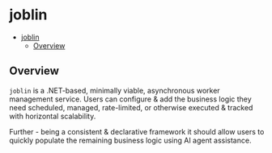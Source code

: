 # joblin

* [joblin](#joblin)
    * [Overview](#overview)

## Overview

`joblin` is a .NET-based, minimally viable, asynchronous worker management service.  Users can configure & add the business logic they need scheduled, managed, rate-limited, or otherwise executed & tracked with horizontal scalability.

Further - being a consistent & declarative framework it should allow users to quickly populate the remaining business logic using AI agent assistance.